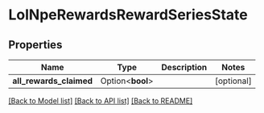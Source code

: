 # LolNpeRewardsRewardSeriesState

## Properties

Name | Type | Description | Notes
------------ | ------------- | ------------- | -------------
**all_rewards_claimed** | Option<**bool**> |  | [optional]

[[Back to Model list]](../README.md#documentation-for-models) [[Back to API list]](../README.md#documentation-for-api-endpoints) [[Back to README]](../README.md)


